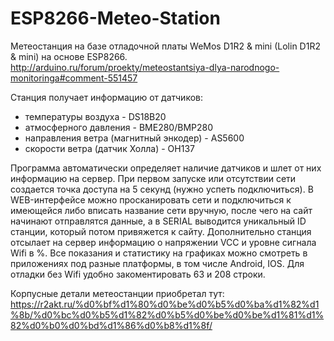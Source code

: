 # ESP8266-Meteo-Station
Метеостанция на базе отладочной платы WeMos D1R2 & mini (Lolin D1R2 & mini) на основе ESP8266.
http://arduino.ru/forum/proekty/meteostantsiya-dlya-narodnogo-monitoringa#comment-551457

Станция получает информацию от датчиков: 
* температуры воздуха - DS18B20
* атмосферного давления - BME280/BMP280
* направления ветра (магнитный энкодер) - AS5600
* скорости ветра (датчик Холла) - OH137

Программа автоматически определяет наличие датчиков и шлет от них информацию на сервер. При первом запуске или отсутствии сети создается точка доступа на 5 секунд (нужно успеть подключиться). В WEB-интерфейсе можно просканировать сети и подключиться к имеющейся либо вписать название сети вручную, после чего на сайт начинают отправлятся данные, а в SERIAL выводится уникальный ID станции, который потом привяжется к сайту. Дополнительно станция отсылает на сервер информацию о напряжении VCC и уровне сигнала Wifi в %. Все показания и статистику на графиках можно смотреть в приложениях под разные платформы, в том числе Android, IOS. Для отладки без Wifi удобно закоментировать 63 и 208 строки.

Корпусные детали метеостанции приобретал тут:
https://r2akt.ru/%d0%bf%d1%80%d0%be%d0%b5%d0%ba%d1%82%d1%8b/%d0%bc%d0%b5%d1%82%d0%b5%d0%be%d0%be%d1%81%d1%82%d0%b0%d0%bd%d1%86%d0%b8%d1%8f/
